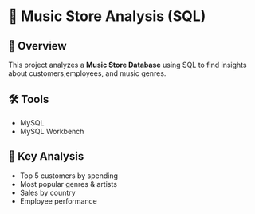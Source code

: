 # 🎵 Music Store Analysis (SQL)

## 📌 Overview
This project analyzes a **Music Store Database** using SQL to find insights about customers,employees, and music genres.

## 🛠️ Tools
- MySQL
- MySQL Workbench

## 🔑 Key Analysis
- Top 5 customers by spending
- Most popular genres & artists
- Sales by country
- Employee performance

